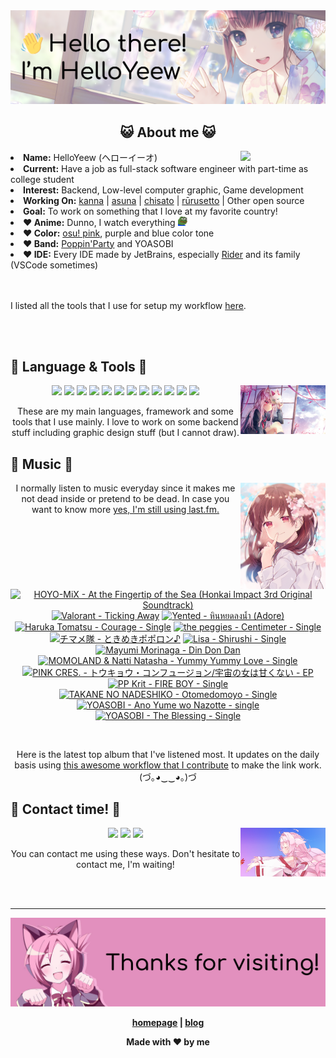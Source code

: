 <img src="welcome-banner.png" alt="Welcome!">

<h2 align="center">😺 About me 😺</h2> 
<href="https://music.apple.com/profile/HelloYeew"><img src="https://music-profile.rayriffy.com/theme/light.svg?uid=000318.14c819f20852410f9dbc0d2a5438f62b.0716" width="27%" align="right"></href>
<li><b>Name:</b> HelloYeew (ヘローイーオ)</li>
<li><b>Current:</b> Have a job as full-stack software engineer with part-time as college student</li>
<li><b>Interest:</b> Backend, Low-level computer graphic, Game development</li>
<li><b>Working On:</b> <a href="https://github.com/HelloYeew/kanna">kanna</a> | <a href="https://github.com/HelloYeew/asuna">asuna</a> | <a href="https://github.com/HelloYeew/chisato">chisato</a> | <a href="https://github.com/Rurusetto/rurusetto">rūrusetto</a> | Other open source</li>
<li><b>Goal:</b> To work on something that I love at my favorite country!</li>
<li><b>❤️ Anime:</b> Dunno, I watch everything <img src="twitch-emoji/YEP.png" width="3%" vertical-align="middle"></li>
<li><b>❤️ Color:</b> <a href="https://www.color-hex.com/color-palette/104633">osu! pink</a>, purple and blue color tone</li>
<li><b>❤️ Band:</b> <a href="https://bandori.fandom.com/wiki/Poppin%27Party">Poppin'Party</a> and YOASOBI</li>
<li><b>❤️ IDE:</b> Every IDE made by JetBrains, especially <a href="https://www.jetbrains.com/rider/">Rider</a> and its family</li> (VSCode sometimes)
<br>
<br>
<br>

<p>I listed all the tools that I use for setup my workflow <a href="https://github.com/HelloYeew/workflow-setup">here</a>.</p>

<br>
<br>

## 📇 Language & Tools 📇

<img src="knowledge-pic.png" width="27%" align="right">
<p align="center"><img src="https://img.shields.io/badge/-python-3776AB.svg?&style=for-the-badge&logo=python&logoColor=white"/> <img src="https://img.shields.io/badge/-django-092E20.svg?&style=for-the-badge&logo=django&logoColor=white"/> <img src="https://img.shields.io/badge/-csharp-239120.svg?&style=for-the-badge&logo=csharp&logoColor=white"/> <img src="https://img.shields.io/badge/-javascript-F7DF1E.svg?&style=for-the-badge&logo=javascript&logoColor=black"/> <img src="https://img.shields.io/badge/java-007396.svg?&style=for-the-badge&logo=java&logoColor=white"/> <img src="https://img.shields.io/badge/-html5-E34F26.svg?&style=for-the-badge&logo=html5&logoColor=white"/> <img src="https://img.shields.io/badge/-css3-1572B6.svg?&style=for-the-badge&logo=css3&logoColor=white"/> <img src="https://img.shields.io/badge/-nginx-009639.svg?&style=for-the-badge&logo=nginx&logoColor=white"/> <img src="https://img.shields.io/badge/-digitalocean-0080FF.svg?&style=for-the-badge&logo=digitalocean&logoColor=white"/> <img src="https://img.shields.io/badge/-svelte-FF3E00.svg?&style=for-the-badge&logo=svelte&logoColor=white"/> <img src="https://img.shields.io/badge/-tailwind CSS-06B6D4.svg?&style=for-the-badge&logo=Tailwind CSS&logoColor=white"/> <img src="https://img.shields.io/badge/-OpenGL-5586A4.svg?&style=for-the-badge&logo=OpenGL&logoColor=white"/>

<p align="center">These are my main languages, framework and some tools that I use mainly. I love to work on some backend stuff including graphic design stuff (but I cannot draw).</p>

## 🎵 Music 🎵

<img src="music-pic.png" width="27%" align="right">

<p align="center">I normally listen to music everyday since it makes me not dead inside or pretend to be dead. In case you want to know more <a href="https://www.last.fm/user/HelloYeew">yes, I'm still using last.fm.</p>
  
<br>

<!-- lastfm -->
<p align="center"><a href="https://www.last.fm/music/HOYO-MiX/At+the+Fingertip+of+the+Sea+(Honkai+Impact+3rd+Original+Soundtrack)"><img src="https://lastfm.freetls.fastly.net/i/u/64s/e263ef8dfafc3eaddd4226d25b356526.jpg" title="HOYO-MiX - At the Fingertip of the Sea (Honkai Impact 3rd Original Soundtrack)"></a> <a href="https://www.last.fm/music/Valorant/Ticking+Away"><img src="https://lastfm.freetls.fastly.net/i/u/64s/e3648586f7c5643b8b72a880f5d8bb76.jpg" title="Valorant - Ticking Away"></a> <a href="https://www.last.fm/music/Yented/%E0%B8%AB%E0%B8%B4%E0%B8%99%E0%B8%AB%E0%B8%A2%E0%B8%94%E0%B8%A5%E0%B8%87%E0%B8%99%E0%B9%89%E0%B8%B3+(Adore)"><img src="https://lastfm.freetls.fastly.net/i/u/64s/4c4a1a8600093f44f7f5d8c87cde7e55.jpg" title="Yented - หินหยดลงน้ำ (Adore)"></a> <a href="https://www.last.fm/music/Haruka+Tomatsu/Courage+-+Single"><img src="https://lastfm.freetls.fastly.net/i/u/64s/ae24dd4cf7abecd452dc3ddc99f41d8c.jpg" title="Haruka Tomatsu - Courage - Single"></a> <a href="https://www.last.fm/music/the+peggies/Centimeter+-+Single"><img src="https://lastfm.freetls.fastly.net/i/u/64s/e530e8407805002cc17fea0e3417fc78.png" title="the peggies - Centimeter - Single"></a> <a href="https://www.last.fm/music/%E3%83%81%E3%83%9E%E3%83%A1%E9%9A%8A/%E3%81%A8%E3%81%8D%E3%82%81%E3%81%8D%E3%83%9D%E3%83%9D%E3%83%AD%E3%83%B3%E2%99%AA"><img src="https://lastfm.freetls.fastly.net/i/u/64s/2a1547f717eb7e2a3668ef706a04c18d.jpg" title="チマメ隊 - ときめきポポロン♪"></a> <a href="https://www.last.fm/music/Lisa/Shirushi+-+Single"><img src="https://lastfm.freetls.fastly.net/i/u/64s/eab48f10705bf7ba2da8159457822550.jpg" title="Lisa - Shirushi - Single"></a> <a href="https://www.last.fm/music/Mayumi+Morinaga/Din+Don+Dan"><img src="https://lastfm.freetls.fastly.net/i/u/64s/35421f27cb6d462cc640075113bd0ded.jpg" title="Mayumi Morinaga - Din Don Dan"></a> <a href="https://www.last.fm/music/MOMOLAND+&+Natti+Natasha/Yummy+Yummy+Love+-+Single"><img src="https://lastfm.freetls.fastly.net/i/u/64s/79753546a4d9c698e0d55b06ea351783.jpg" title="MOMOLAND & Natti Natasha - Yummy Yummy Love - Single"></a> <a href="https://www.last.fm/music/PINK+CRES./%E3%83%88%E3%82%A6%E3%82%AD%E3%83%A7%E3%82%A6%E3%83%BB%E3%82%B3%E3%83%B3%E3%83%95%E3%83%A5%E3%83%BC%E3%82%B7%E3%82%99%E3%83%A7%E3%83%B3%2F%E5%AE%87%E5%AE%99%E3%81%AE%E5%A5%B3%E3%81%AF%E7%94%98%E3%81%8F%E3%81%AA%E3%81%84+-+EP"><img src="https://lastfm.freetls.fastly.net/i/u/64s/1e04b92cfbafea9492cdb0b8b7a2b2fc.jpg" title="PINK CRES. - トウキョウ・コンフュージョン/宇宙の女は甘くない - EP"></a> <a href="https://www.last.fm/music/PP+Krit/FIRE+BOY+-+Single"><img src="https://lastfm.freetls.fastly.net/i/u/64s/39c31ba0240d0d4ac7f57790e154648e.jpg" title="PP Krit - FIRE BOY - Single"></a> <a href="https://www.last.fm/music/TAKANE+NO+NADESHIKO/Otomedomoyo+-+Single"><img src="https://lastfm.freetls.fastly.net/i/u/64s/930a8a7f1b1986193a1b56030c60b705.jpg" title="TAKANE NO NADESHIKO - Otomedomoyo - Single"></a> <a href="https://www.last.fm/music/YOASOBI/Ano+Yume+wo+Nazotte+-+single"><img src="https://lastfm.freetls.fastly.net/i/u/64s/d1210a101ed31d5de8131585e7ca2f2e.png" title="YOASOBI - Ano Yume wo Nazotte - single"></a> <a href="https://www.last.fm/music/YOASOBI/The+Blessing+-+Single"><img src="https://lastfm.freetls.fastly.net/i/u/64s/e53535953274d3de3533c64bb6488640.jpg" title="YOASOBI - The Blessing - Single"></a> </p>

<br>

<p align="center">Here is the latest top album that I've listened most. It updates on the daily basis using <a href="https://github.com/melipass/lastfm-to-markdown/">this awesome workflow that I contribute</a> to make the link work. (づ｡◕‿‿◕｡)づ</p>

## 📝 Contact time! 📝

<img src="contact-pic.png" width="27%" align="right">

<p align="center"><a href="https://twitter.com/nonggummud" target="_blank"><img src="https://img.shields.io/badge/-nonggummud-1DA1F2.svg?&style=for-the-badge&logo=Twitter&logoColor=white"/></a> <a href="https://www.linkedin.com/in/helloyeew" target="_blank"><img src="https://img.shields.io/badge/-helloyeew-0A66C2.svg?&style=for-the-badge&logo=linkedin&logoColor=white"/></a> <a href="https://peerlist.io/helloyeew"><img src="https://img.shields.io/badge/-peerlist-00AA45.svg?&style=for-the-badge"/></a></p>

<p align="center">You can contact me using these ways. Don't hesitate to contact me, I'm waiting!</p>
<br>
<br>

---

<img src="bye-banner.png" alt="Thanks for visiting!">

<p align="center"><b><a href="https://www.helloyeew.dev">homepage</a> | <b><a href="https://story.helloyeew.dev/">blog</a></p>

<p align="center">Made with ❤️ by me</p>

